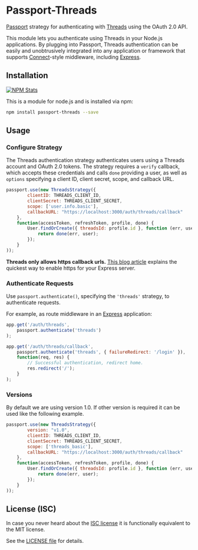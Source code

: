 # Passport-Threads

[Passport](https://github.com/jaredhanson/passport) strategy for authenticating with [Threads](https://www.threads.net) using the OAuth 2.0 API.

This module lets you authenticate using Threads in your Node.js applications. By plugging into Passport, Threads authentication can be easily and unobtrusively integrated into any application or framework that supports [Connect](http://www.senchalabs.org/connect/)-style middleware, including [Express](http://expressjs.com/).

## Installation

[![NPM Stats](https://nodei.co/npm/passport-threads.png?downloads=true)](https://npmjs.org/package/passport-threads)

This is a module for node.js and is installed via npm:

``` bash
npm install passport-threads --save
```

## Usage

### Configure Strategy

The Threads authentication strategy authenticates users using a Threads account and OAuth 2.0 tokens. The strategy requires a `verify` callback, which accepts these credentials and calls `done` providing a user, as well as `options` specifying a client ID, client secret, scope, and callback URL.

``` js
passport.use(new ThreadsStrategy({
        clientID: THREADS_CLIENT_ID,
        clientSecret: THREADS_CLIENT_SECRET,
        scope: ['user.info.basic'],
        callbackURL: "https://localhost:3000/auth/threads/callback"
    },
    function(accessToken, refreshToken, profile, done) {
        User.findOrCreate({ threadsId: profile.id }, function (err, user) {
            return done(err, user);
        });
    }
));
```

**Threads only allows https callback urls.** [This blog article](http://blog.mgechev.com/2014/02/19/create-https-tls-ssl-application-with-express-nodejs/) explains the quickest way to enable https for your Express server.

### Authenticate Requests

Use `passport.authenticate()`, specifying the `'threads'` strategy, to authenticate requests.

For example, as route middleware in an [Express](http://expressjs.com/) application:

``` js
app.get('/auth/threads',
    passport.authenticate('threads')
);

app.get('/auth/threads/callback', 
    passport.authenticate('threads', { failureRedirect: '/login' }),
    function(req, res) {
        // Successful authentication, redirect home.
        res.redirect('/');
    }
);
```
### Versions
By default we are using version 1.0. If other version is required it can be used like the following example.

``` js
passport.use(new ThreadsStrategy({
        version: "v1.0",
        clientID: THREADS_CLIENT_ID,
        clientSecret: THREADS_CLIENT_SECRET,
        scope: ['threads_basic'],
        callbackURL: "https://localhost:3000/auth/threads/callback"
    },
    function(accessToken, refreshToken, profile, done) {
        User.findOrCreate({ threadsId: profile.id }, function (err, user) {
            return done(err, user);
        });
    }
));
```

## License (ISC)

In case you never heard about the [ISC license](http://en.wikipedia.org/wiki/ISC_license) it is functionally equivalent to the MIT license.

See the [LICENSE file](LICENSE) for details.
